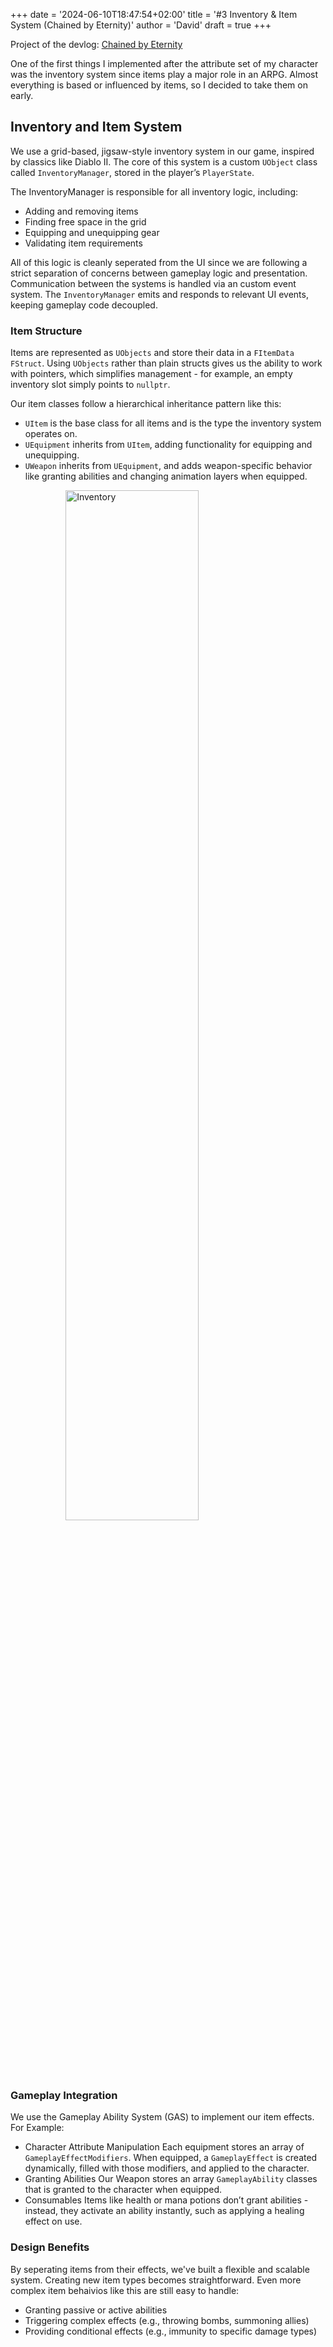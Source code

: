 +++
date = '2024-06-10T18:47:54+02:00'
title = '#3 Inventory & Item System (Chained by Eternity)'
author = 'David'
draft = true
+++

Project of the devlog: [Chained by Eternity](https://www.david-burgstaller.de/project/chainedbyeternity/)

One of the first things I implemented after the attribute set of my character was the inventory system since items play a major role in an ARPG. Almost everything is based or influenced by items, so I decided to take them on early.

## Inventory and Item System

We use a grid-based, jigsaw-style inventory system in our game, inspired by classics like Diablo II. The core of this system is a custom `UObject` class called `InventoryManager`, stored in the player’s `PlayerState`.

The InventoryManager is responsible for all inventory logic, including:
 - Adding and removing items
 - Finding free space in the grid
 - Equipping and unequipping gear
 - Validating item requirements

All of this logic is cleanly seperated from the UI since we are following a strict separation of concerns between gameplay logic and presentation. Communication between the systems is handled via an custom event system. The `InventoryManager` emits and responds to relevant UI events, keeping gameplay code decoupled.

### Item Structure
Items are represented as `UObjects` and store their data in a `FItemData` `FStruct`. Using `UObjects` rather than plain structs gives us the ability to work with pointers, which simplifies management - for example, an empty inventory slot simply points to `nullptr`.

Our item classes follow a hierarchical inheritance pattern like this:
- `UItem` is the base class for all items and is the type the inventory system operates on.
- `UEquipment` inherits from `UItem`, adding functionality for equipping and unequipping.
- `UWeapon` inherits from `UEquipment`, and adds weapon-specific behavior like granting abilities and changing animation layers when equipped.

<img src="/images/ChainedByEternity/ChangeWeapon.gif" alt="Inventory" style="display: block; width: 65%; margin: 0 auto;">

### Gameplay Integration
We use the Gameplay Ability System (GAS) to implement our item effects. For Example:
  - Character Attribute Manipulation
    Each equipment stores an array of `GameplayEffectModifiers`. When equipped, a `GameplayEffect` is created dynamically, filled with those modifiers, and applied to the character.
  - Granting Abilities
    Our Weapon stores an array `GameplayAbility` classes that is granted to the character when equipped.
  - Consumables
    Items like health or mana potions don’t grant abilities - instead, they activate an ability instantly, such as applying a healing effect on use.

### Design Benefits

By seperating items from their effects, we've built a flexible and scalable system. Creating new item types becomes straightforward. Even more complex item behaivios like this are still easy to handle: 

- Granting passive or active abilities
- Triggering complex effects (e.g., throwing bombs, summoning allies)
- Providing conditional effects (e.g., immunity to specific damage types)

